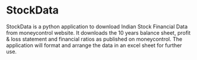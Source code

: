 # StockData

StockData is a python application to download Indian Stock Financial Data from moneycontrol website. 
It downloads the 10 years balance sheet, profit & loss statement and financial ratios as published on moneycontrol.
The application will format and arrange the data in an excel sheet for further use. 


